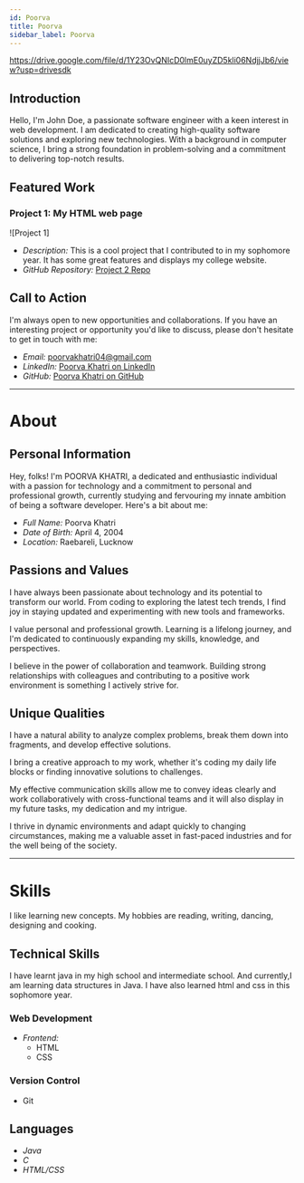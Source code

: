 ```yaml
---
id: Poorva
title: Poorva
sidebar_label: Poorva
---
```

https://drive.google.com/file/d/1Y23OvQNIcD0lmE0uyZD5kli06NdjjJb6/view?usp=drivesdk
## Introduction

Hello, I'm John Doe, a passionate software engineer with a keen interest in web development. I am dedicated to creating high-quality software solutions and exploring new technologies. With a background in computer science, I bring a strong foundation in problem-solving and a commitment to delivering top-notch results.

## Featured Work

### Project 1: My HTML web page

![Project 1]

- *Description:* This is a cool project that I contributed to in my sophomore year. It has some great features and displays my college website.
- *GitHub Repository:* [Project 2 Repo](https://github.com/poorvakhatri04/college_project.git)

## Call to Action

I'm always open to new opportunities and collaborations. If you have an interesting project or opportunity you'd like to discuss, please don't hesitate to get in touch with me:

- *Email:* poorvakhatri04@gmail.com
- *LinkedIn:* [Poorva Khatri on LinkedIn](https://www.linkedin.com/in/poorva-khatri-129879276)
- *GitHub:* [Poorva Khatri on GitHub](https://github.com/poorvakhatri04)




-------------------------------------------------

# About


## Personal Information

Hey, folks! I'm POORVA KHATRI, a dedicated and enthusiastic individual with a passion for technology and a commitment to personal and professional growth, currently studying and fervouring my innate ambition of being a software developer. Here's a bit about me:

- *Full Name:* Poorva Khatri
- *Date of Birth:* April 4, 2004
- *Location:* Raebareli, Lucknow

## Passions and Values


I have always been passionate about technology and its potential to transform our world. From coding to exploring the latest tech trends, I find joy in staying updated and experimenting with new tools and frameworks.


I value personal and professional growth. Learning is a lifelong journey, and I'm dedicated to continuously expanding my skills, knowledge, and perspectives.


I believe in the power of collaboration and teamwork. Building strong relationships with colleagues and contributing to a positive work environment is something I actively strive for.


## Unique Qualities


I have a natural ability to analyze complex problems, break them down into fragments, and develop effective solutions.


I bring a creative approach to my work, whether it's coding my daily life blocks or finding innovative solutions to challenges.


My effective communication skills allow me to convey ideas clearly and work collaboratively with cross-functional teams and it will also display in my future tasks, my dedication and my intrigue.


I thrive in dynamic environments and adapt quickly to changing circumstances, making me a valuable asset in fast-paced industries and for the well being of the society.



-------------------------------------------------

# Skills
I like learning new concepts. My hobbies are reading, writing, dancing, designing and cooking.



## Technical Skills
I have learnt java in my high school and intermediate school. And currently,I am learning data structures in Java. I have also learned html and css in this sophomore year.

### Web Development

- *Frontend:*
  - HTML
  - CSS

### Version Control

- Git

## Languages

- *Java*
- *C*
- *HTML/CSS*